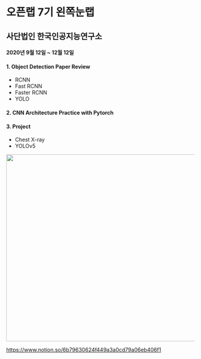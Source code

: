 # 오픈랩 7기 왼쪽눈랩
## 사단법인 한국인공지능연구소

#### 2020년 9월 12일 ~ 12월 12일

#### 1. Object Detection Paper Review
- RCNN
- Fast RCNN
- Faster RCNN
- YOLO

#### 2. CNN Architecture Practice with Pytorch

#### 3. Project
- Chest X-ray
- YOLOv5
<img src="https://user-images.githubusercontent.com/71136942/102185344-44ac0a80-3ef4-11eb-94d8-ae99b739dd04.png" width="700" height="500">

https://www.notion.so/6b79630624f449a3a0cd79a06eb406f1
